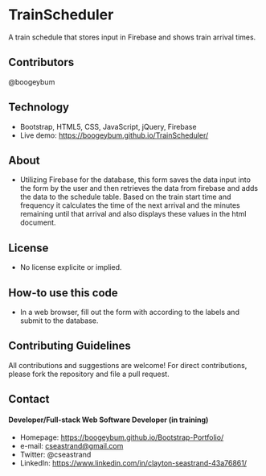 # TrainScheduler
A train schedule that stores input in Firebase and shows train arrival times.

## Contributors
@boogeybum


## Technology
* Bootstrap, HTML5, CSS, JavaScript, jQuery, Firebase
* Live demo: https://boogeybum.github.io/TrainScheduler/

## About
* Utilizing Firebase for the database, this form saves the data input into the form by the user and then retrieves the data from firebase and adds the data to the schedule table. Based on the train start time and frequency it calculates the time of the next arrival and the minutes remaining until that arrival and also displays these values in the html document. 

## License 
* No license explicite or implied.


## How-to use this code
* In a web browser, fill out the form with according to the labels and submit to the database. 


## Contributing Guidelines
All contributions and suggestions are welcome!
For direct contributions, please fork the repository and file a pull request. 

## Contact
#### Developer/Full-stack Web Software Developer (in training)
* Homepage: https://boogeybum.github.io/Bootstrap-Portfolio/
* e-mail: cseastrand@gmail.com
* Twitter: @cseastrand
* LinkedIn: https://www.linkedin.com/in/clayton-seastrand-43a76861/